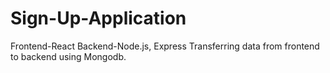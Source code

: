 # Sign-Up-Application
Frontend-React Backend-Node.js, Express Transferring data from frontend to backend using Mongodb.
